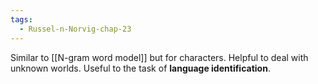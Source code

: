```yaml
---
tags:
  - Russel-n-Norvig-chap-23
---
```

Similar to [[N-gram word model]] but for characters. Helpful to deal with unknown worlds. Useful to the task of **language identification**.